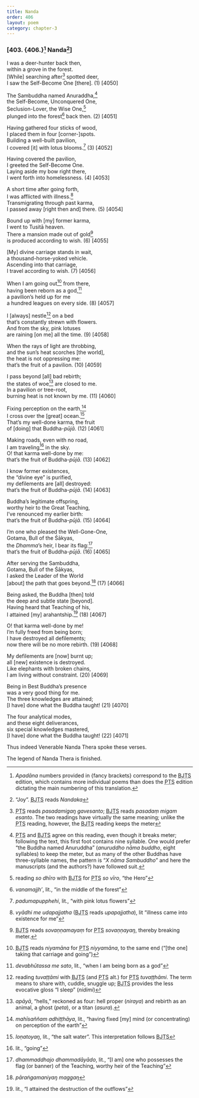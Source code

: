 ```yaml
---
title: Nanda
order: 406
layout: poem
category: chapter-3
---
```


### \[403. {406.}[^1] Nanda[^2]\]

I was a deer-hunter back then,  
within a grove in the forest.  
\[While\] searching after[^3] spotted deer,  
I saw the Self-Become One \[there\]. (1) \[4050\]

The Sambuddha named Anuraddha,[^4]  
the Self-Become, Unconquered One,  
Seclusion-Lover, the Wise One,[^5]  
plunged into the forest[^6] back then. (2) \[4051\]

Having gathered four sticks of wood,  
I placed them in four \[corner-\]spots.  
Building a well-built pavilion,  
I covered \[it\] with lotus blooms.[^7] (3) \[4052\]

Having covered the pavilion,  
I greeted the Self-Become One.  
Laying aside my bow right there,  
I went forth into homelessness. (4) \[4053\]

A short time after going forth,  
I was afflicted with illness.[^8]  
Transmigrating through past karma,  
I passed away \[right then and\] there. (5) \[4054\]

Bound up with \[my\] former karma,  
I went to Tusitā heaven.  
There a mansion made out of gold[^9]  
is produced according to wish. (6) \[4055\]

\[My\] divine carriage stands in wait,  
a thousand-horse-yoked vehicle.  
Ascending into that carriage,  
I travel according to wish. (7) \[4056\]

When I am going out[^10] from there,  
having been reborn as a god,[^11]  
a pavilion’s held up for me  
a hundred leagues on every side. (8) \[4057\]

I \[always\] nestle[^12] on a bed  
that’s constantly strewn with flowers.  
And from the sky, pink lotuses  
are raining \[on me\] all the time. (9) \[4058\]

When the rays of light are throbbing,  
and the sun’s heat scorches \[the world\],  
the heat is not oppressing me:  
that’s the fruit of a pavilion. (10) \[4059\]

I pass beyond \[all\] bad rebirth;  
the states of woe[^13] are closed to me.  
In a pavilion or tree-root,  
burning heat is not known by me. (11) \[4060\]

Fixing perception on the earth,[^14]  
I cross over the \[great\] ocean.[^15]  
That’s my well-done karma, the fruit  
of \[doing\] that Buddha-*pūjā*. (12) \[4061\]

Making roads, even with no road,  
I am traveling[^16] in the sky.  
O! that karma well-done by me:  
that’s the fruit of Buddha-*pūjā*. (13) \[4062\]

I know former existences,  
the “divine eye” is purified,  
my defilements are \[all\] destroyed:  
that’s the fruit of Buddha-*pūjā*. (14) \[4063\]

Buddha’s legitimate offspring,  
worthy heir to the Great Teaching,  
I’ve renounced my earlier birth:  
that’s the fruit of Buddha-*pūjā*. (15) \[4064\]

I’m one who pleased the Well-Gone-One,  
Gotama, Bull of the Śākyas,  
the *Dhamma*’s heir, I bear its flag:[^17]  
that’s the fruit of Buddha-*pūjā*. (16) \[4065\]

After serving the Sambuddha,  
Gotama, Bull of the Śākyas,  
I asked the Leader of the World  
\[about\] the path that goes beyond.[^18] (17) \[4066\]

Being asked, the Buddha \[then\] told  
the deep and subtle state \[beyond\].  
Having heard that Teaching of his,  
I attained \[my\] arahantship.[^19] (18) \[4067\]

O! that karma well-done by me!  
I’m fully freed from being born;  
I have destroyed all defilements;  
now there will be no more rebirth. (19) \[4068\]

My defilements are \[now\] burnt up;  
all \[new\] existence is destroyed.  
Like elephants with broken chains,  
I am living without constraint. (20) \[4069\]

Being in Best Buddha’s presence  
was a very good thing for me.  
The three knowledges are attained;  
\[I have\] done what the Buddha taught! (21) \[4070\]

The four analytical modes,  
and these eight deliverances,  
six special knowledges mastered,  
\[I have\] done what the Buddha taught! (22) \[4071\]

Thus indeed Venerable Nanda Thera spoke these verses.

The legend of Nanda Thera is finished.

[^1]: *Apadāna* numbers provided in {fancy brackets} correspond to the <abbr title="Buddha Jayanthi Tripitaka Series">BJTS</abbr> edition, which contains more individual poems than does the <abbr title="Pali Text Society">PTS</abbr> edition dictating the main numbering of this translation.

[^2]: “Joy”. <abbr title="Buddha Jayanthi Tripitaka Series">BJTS</abbr> reads *Nandaka*

[^3]: <abbr title="Pali Text Society">PTS</abbr> reads *pasadamigaŋ gavesanto*; <abbr title="Buddha Jayanthi Tripitaka Series">BJTS</abbr> reads *pasadaṃ migam esanto*. The two readings have virtually the same meaning; unlike the <abbr title="Pali Text Society">PTS</abbr> reading, however, the <abbr title="Buddha Jayanthi Tripitaka Series">BJTS</abbr> reading keeps the meter

[^4]: <abbr title="Pali Text Society">PTS</abbr> and <abbr title="Buddha Jayanthi Tripitaka Series">BJTS</abbr> agree on this reading, even though it breaks meter; following the text, this first foot contains nine syllable. One would prefer “the Buddha named Anuruddha” (*anuruddho nāma buddho*, eight syllables) to keep the meter, but as many of the other Buddhas have three-syllable names, the pattern is “*X nāma Sambuddho*” and here the manuscripts (and the authors?) have followed suit.

[^5]: reading *so dhīro* with <abbr title="Buddha Jayanthi Tripitaka Series">BJTS</abbr> for <abbr title="Pali Text Society">PTS</abbr> *so vīro*, “the Hero”

[^6]: *vanamajjh’*, lit., “in the middle of the forest”

[^7]: *padumapupphehi*, lit., “with pink lotus flowers”

[^8]: *vyādhi me udapajjatha* (<abbr title="Buddha Jayanthi Tripitaka Series">BJTS</abbr> reads *upapajjatha*), lit “illness came into existence for me”

[^9]: <abbr title="Buddha Jayanthi Tripitaka Series">BJTS</abbr> reads *sovaṇṇamayaṃ* for <abbr title="Pali Text Society">PTS</abbr> *sovaṇṇayaŋ*, thereby breaking meter.

[^10]: <abbr title="Buddha Jayanthi Tripitaka Series">BJTS</abbr> reads *niyamāna* for <abbr title="Pali Text Society">PTS</abbr> *niyyamāna*, to the same end (“\[the one\] taking that carriage and going”)

[^11]: *devabhūtassa me sato*, lit., “when I am being born as a god”

[^12]: reading *tuvaṭṭāmi* with <abbr title="Buddha Jayanthi Tripitaka Series">BJTS</abbr> (and <abbr title="Pali Text Society">PTS</abbr> alt.) for <abbr title="Pali Text Society">PTS</abbr> *tuvaṭṭhāmi*. The term means to share with, cuddle, snuggle up; <abbr title="Buddha Jayanthi Tripitaka Series">BJTS</abbr> provides the less evocative gloss “I sleep” (*nidimi*)

[^13]: *apāyā*, “hells,” reckoned as four: hell proper (*niraya*) and rebirth as an animal, a ghost (*peta*), or a titan (*asura*).

[^14]: *mahīsaññam adhiṭṭhāya*, lit., “having fixed \[my\] mind (or concentrating) on perception of the earth”

[^15]: *loṇatoyaŋ*, lit., “the salt water”. This interpretation follows <abbr title="Buddha Jayanthi Tripitaka Series">BJTS</abbr>

[^16]: lit., “going”

[^17]: *dhammaddhajo dhammadāyādo*, lit., “\[I am\] one who possesses the flag (or banner) of the Teaching, worthy heir of the Teaching”

[^18]: *pāraṅgamaniyaŋ maggaŋ*

[^19]: lit., “I attained the destruction of the outflows”
